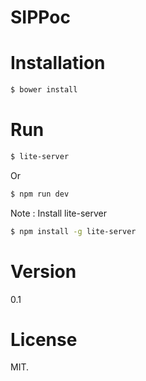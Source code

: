 # SIPPoc

# Installation
```sh
$ bower install
```
# Run 
```sh
$ lite-server
```
Or
```sh
$ npm run dev
```

Note : Install lite-server
```sh
$ npm install -g lite-server
```
# Version
0.1

# License
MIT.
